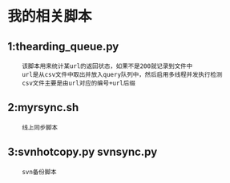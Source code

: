 我的相关脚本
====
1:thearding_queue.py
------
        该脚本用来统计某url的返回状态，如果不是200就记录到文件中
        url是从csv文件中取出并放入query队列中，然后启用多线程并发执行检测
        csv文件主要是由url对应的编号+url后缀

2:myrsync.sh  
------
        线上同步脚本



3:svnhotcopy.py  svnsync.py
------

        svn备份脚本
